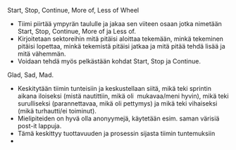 Start, Stop, Continue, More of, Less of Wheel
- Tiimi piirtää ympyrän taululle ja jakaa sen viiteen osaan jotka nimetään Start, Stop, Continue, More of ja Less of.
- Kirjoitetaan sektoreihin mitä pitäisi aloittaa tekemään, minkä tekeminen pitäisi lopettaa, minkä tekemistä pitäisi jatkaa ja mitä pitää tehdä lisää ja mitä vähemmän.
- Voidaan tehdä myös pelkästään kohdat Start, Stop ja Continue. 


Glad, Sad, Mad.
- Keskitytään tiimin tunteisiin ja keskustellaan siitä, mikä teki sprintin aikana iloiseksi (mistä nautittiin, mikä oli  mukavaa/meni hyvin), mikä teki surulliseksi (parannettavaa, mikä oli pettymys) ja mikä teki vihaiseksi (mikä turhautti/ei toiminut).
- Mielipiteiden on hyvä olla anonyymejä, käytetään esim. saman värisiä post-it lappuja.
- Tämä keskittyy tuottavuuden ja prosessin sijasta tiimin tuntemuksiin
-
